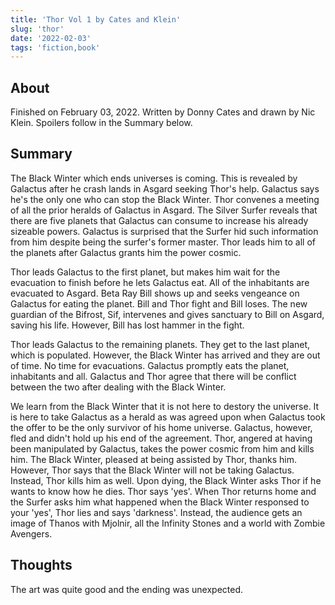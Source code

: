 ```yaml
---
title: 'Thor Vol 1 by Cates and Klein'
slug: 'thor'
date: '2022-02-03'
tags: 'fiction,book'
---
```


## About

Finished on February 03, 2022.  Written by Donny Cates and drawn by Nic Klein.  Spoilers follow in the Summary below.

## Summary

The Black Winter which ends universes is coming.  This is revealed by Galactus after he crash lands in Asgard seeking Thor's help.  Galactus says he's the only one who can stop the Black Winter.  Thor convenes a meeting of all the prior heralds of Galactus in Asgard.  The Silver Surfer reveals that there are five planets that Galactus can consume to increase his already sizeable powers.  Galactus is surprised that the Surfer hid such information from him despite being the surfer's former master.  Thor leads him to all of the planets after Galactus grants him the power cosmic.

Thor leads Galactus to the first planet, but makes him wait for the evacuation to finish before he lets Galactus eat.  All of the inhabitants are evacuated to Asgard.  Beta Ray Bill shows up and seeks vengeance on Galactus for eating the planet.  Bill and Thor fight and Bill loses.  The new guardian of the Bifrost, Sif, intervenes and gives sanctuary to Bill on Asgard, saving his life.  However, Bill has lost hammer in the fight.

Thor leads Galactus to the remaining planets. They get to the last planet, which is populated.  However, the Black Winter has arrived and they are out of time.  No time for evacuations.  Galactus promptly eats the planet, inhabitants and all.  Galactus and Thor agree that there will be conflict between the two after dealing with the Black Winter.  

We learn from the Black Winter that it is not here to destory the universe.  It is here to take Galactus as a herald as was agreed upon when Galactus took the offer to be the only survivor of his home universe.  Galactus, however, fled and didn't hold up his end of the agreement.  Thor, angered at having been manipulated by Galactus, takes the power cosmic from him and kills him.  The Black Winter, pleased at being assisted by Thor, thanks him.  However, Thor says that the Black Winter will not be taking Galactus.  Instead, Thor kills him as well.  Upon dying, the Black Winter asks Thor if he wants to know how he dies.  Thor says 'yes'.  When Thor returns home and the Surfer asks him what happened when the Black Winter responsed to your 'yes', Thor lies and says 'darkness'.  Instead, the audience gets an image of Thanos with Mjolnir, all the Infinity Stones and a world with Zombie Avengers.

## Thoughts

The art was quite good and the ending was unexpected.
